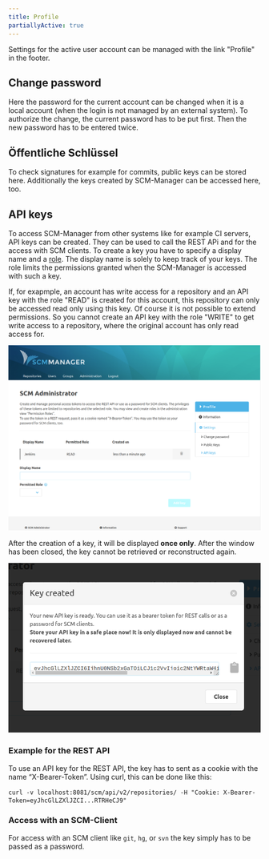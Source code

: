 ```yaml
---
title: Profile
partiallyActive: true
---
```


Settings for the active user account can be managed with the link "Profile" in the footer.

## Change password

Here the password for the current account can be changed when it is a local account (when the login is not managed by an
external system). To authorize the change, the current password has to be put first. Then the new password has to be
entered twice.

## Öffentliche Schlüssel

To check signatures for example for commits, public keys can be stored here. Additionally the keys created by
SCM-Manager can be accessed here, too.

## API keys

To access SCM-Manager from other systems like for example CI servers, API keys can be created. They can be used to call
the REST APi and for the access with SCM clients. To create a key you have to specify a display name and a
[role](../admin/roles/). The display name is solely to keep track of your keys. The role limits the permissions granted
when the SCM-Manager is accessed with such a key.

If, for exapmple, an account has write access for a repository and an API key with the role "READ" is created for this
account, this repository can only be accessed read only using this key. Of course it is not possible to extend
permissions. So you cannot create an API key with the role "WRITE" to get write access to a repository, where the
original account has only read access for.

![API Key Overview](assets/api-key-overview.png)

After the creation of a key, it will be displayed **once only**. After the window has been closed, the key cannot be
retrieved or reconstructed again.

![API Key Created](assets/api-key-created.png)

### Example for the REST API

To use an API key for the REST API, the key has to sent as a cookie with the name “X-Bearer-Token”. Using curl, this
can be done like this:

```
curl -v localhost:8081/scm/api/v2/repositories/ -H "Cookie: X-Bearer-Token=eyJhcGlLZXlJZCI...RTRHeCJ9"
```

### Access with an SCM-Client

For access with an SCM client like `git`, `hg`, or `svn` the key simply has to be passed as a password.

